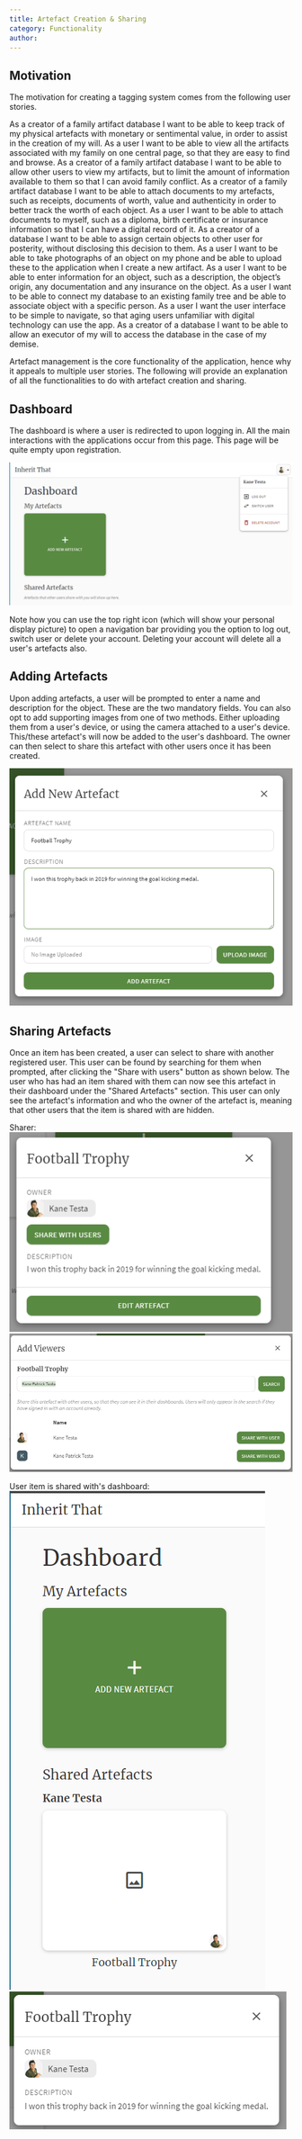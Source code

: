 ```yaml
---
title: Artefact Creation & Sharing
category: Functionality
author:
---
```


## Motivation

The motivation for creating a tagging system comes from the following user stories.

As a creator of a family artifact database I want to be able to keep track of my physical artefacts with monetary or sentimental value, in order to assist in the creation of my will.
As a user I want to be able to view all the artifacts associated with my family on one central page, so that they are easy to find and browse.
As a creator of a family artifact database I want to be able to allow other users to view my artifacts, but to limit the amount of information available to them so that I can avoid family conflict.
As a creator of a family artifact database I want to be able to attach documents to my artefacts, such as receipts, documents of worth, value and authenticity in order to better track the worth of each object.
As a user I want to be able to attach documents to myself, such as a diploma, birth certificate or insurance information so that I can have a digital record of it.
As a creator of a database I want to be able to assign certain objects to other user for posterity, without disclosing this decision to them.
As a user I want to be able to take photographs of an object on my phone and be able to upload these to the application when I create a new artifact.
As a user I want to be able to enter information for an object, such as a description, the object’s origin, any documentation and any insurance on the object.
As a user I want to be able to connect my database to an existing family tree and be able to associate object with a specific person.
As a user I want the user interface to be simple to navigate, so that aging users unfamiliar with digital technology can use the app.
As a creator of a database I want to be able to allow an executor of my will to access the database in the case of my demise.


Artefact management is the core functionality of the application, hence why it appeals to multiple user stories. The following will provide an explanation of all the functionalities to do with artefact creation and sharing.


## Dashboard

The dashboard is where a user is redirected to upon logging in. All the main interactions with the applications occur from this page. This page will be quite empty upon registration.

![alt text](EmptyDashboard.png "Empty Dashboard")

Note how you can use the top right icon (which will show your personal display picture) to open a navigation bar providing you the option to log out, switch user or delete your account. Deleting your account will delete all a user's artefacts also.


## Adding Artefacts
Upon adding artefacts, a user will be prompted to enter a name and description for the object. These are the two mandatory fields. You can also opt to add supporting images from one of two methods. Either uploading them from a user's device, or using the camera attached to a user's device. This/these artefact's will now be added to the user's dashboard. The owner can then select to share this artefact with other users once it has been created.

![alt text](NewArtefact.png "New Artefact Pop Up")

## Sharing Artefacts
Once an item has been created, a user can select to share with another registered user. This user can be found by searching for them when prompted, after clicking the "Share with users" button as shown below. The user who has had an item shared with them can now see this artefact in their dashboard under the "Shared Artefacts" section. This user can only see the artefact's information and who the owner of the artefact is, meaning that other users that the item is shared with are hidden.

Sharer:
![alt text](Share.png "Share with users")
![alt text](Search.png "Search for users")

User item is shared with's dashboard:
![alt text](Sharee.png "Shared Dashboard")
![alt text](Shareditem.png "Shared Item View")
